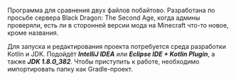 Программа для сравнения двух файлов побайтово. Разработана по просьбе сервера Black Dragon: The Second Age, когда админы проверяли, есть ли в сторонней версии мода на Minecraft что-то новое, кроме названия.

Для запуска и редактирования проекта потребуется среда разработки Kotlin и JDK. Подойдёт ***IntelliJ IDEA*** или ***Eclipse IDE + Kotlin Plugin***, а также ***JDK 1.8.0_382***. Чтобы приступить к работе, необходимо импортировать папку как Gradle-проект.
